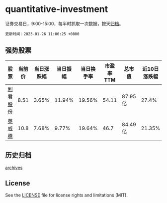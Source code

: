 # quantitative-investment

证券交易日，9:00-15:00，每半时抓取一次数据，按天[归档](archives)。

`更新时间：2023-01-26 11:06:25 +0800`

## 强势股票

|股票|当前价|当日涨跌幅|当日振幅|当日换手率|市盈率TTM|总市值|近10日涨跌幅|
|----|----|----|----|----|----|----|----|
|[利君股份](https://xueqiu.com/S/SZ002651)|8.51|3.65%|11.94%|19.56%|54.11|87.95亿|27.4%|
|[英威腾](https://xueqiu.com/S/SZ002334)|10.8|7.68%|9.77%|19.64%|46.7|84.49亿|21.35%|

## 历史归档

[archives](archives)

## License

See the [LICENSE](LICENSE) file for license rights and limitations (MIT).